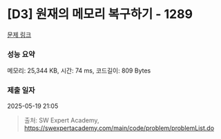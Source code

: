 # [D3] 원재의 메모리 복구하기 - 1289 

[문제 링크](https://swexpertacademy.com/main/code/problem/problemDetail.do?contestProbId=AV19AcoKI9sCFAZN) 

### 성능 요약

메모리: 25,344 KB, 시간: 74 ms, 코드길이: 809 Bytes

### 제출 일자

2025-05-19 21:05



> 출처: SW Expert Academy, https://swexpertacademy.com/main/code/problem/problemList.do